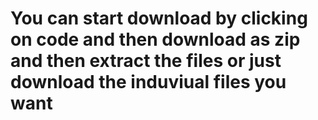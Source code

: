 # You can start download by clicking on code and then download as zip and then extract the files or just download the induviual files you want
